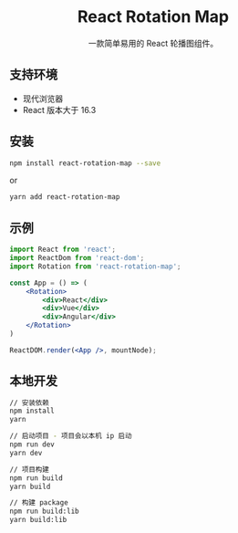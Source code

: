 <h1 align="center">React Rotation Map</h1>

<div align="center">一款简单易用的 React 轮播图组件。</div>

## 支持环境

* 现代浏览器
* React 版本大于 16.3

## 安装

```bash
npm install react-rotation-map --save
```
or
```bash
yarn add react-rotation-map
```

## 示例

```jsx
import React from 'react';
import ReactDom from 'react-dom';
import Rotation from 'react-rotation-map';

const App = () => (
    <Rotation>
        <div>React</div>
        <div>Vue</div>
        <div>Angular</div>
    </Rotation>
)

ReactDOM.render(<App />, mountNode);
```

## 本地开发

```bash
// 安装依赖
npm install
yarn

// 启动项目 - 项目会以本机 ip 启动
npm run dev
yarn dev

// 项目构建
npm run build
yarn build

// 构建 package
npm run build:lib
yarn build:lib
```
